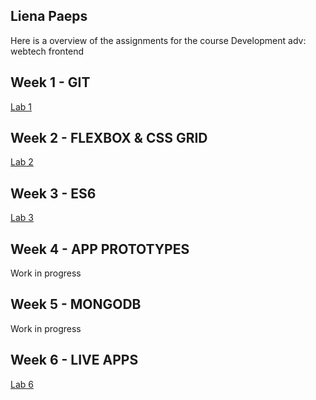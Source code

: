 ## Liena Paeps

Here is a overview of the assignments for the course Development adv: webtech frontend
## Week 1 - GIT
[Lab 1](https://github.com/ellendeveth/2imd-webtechadvanced-lab1)

## Week 2 - FLEXBOX & CSS GRID
[Lab 2](https://github.com/lienapaeps/2imd-webtechadvanced-portfolio/tree/main/lab2)

## Week 3 - ES6
[Lab 3](https://github.com/lienapaeps/2imd-webtechadvanced-portfolio/tree/main/lab3)

## Week 4 - APP PROTOTYPES
Work in progress

## Week 5 - MONGODB
Work in progress

## Week 6 - LIVE APPS
[Lab 6](https://github.com/lienapaeps/2imd-webtechadvanced-lab6)